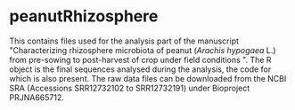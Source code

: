 # peanutRhizosphere

This contains files used for the analysis part of the manuscript "Characterizing rhizosphere microbiota of peanut (_Arachis hypogaea_ L.) from pre-sowing to post-harvest of crop under field conditions ". The R object is the final sequences analysed during the analysis, the code for which is also present. The raw data files can be downloaded from the NCBI SRA (Accessions SRR12732102 to SRR12732191) under Bioproject PRJNA665712.
